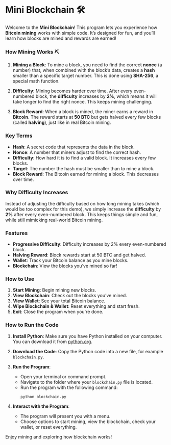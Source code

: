 # Mini Blockchain 🛠️

Welcome to the **Mini Blockchain**! This program lets you experience how **Bitcoin mining** works with simple code. It’s designed for fun, and you’ll learn how blocks are mined and rewards are earned!

### How Mining Works ⛏️

1. **Mining a Block**: To mine a block, you need to find the correct **nonce** (a number) that, when combined with the block’s data, creates a **hash** smaller than a specific target number. This is done using **SHA-256**, a special math function.
   
2. **Difficulty**: Mining becomes harder over time. After every even-numbered block, the **difficulty** increases by **2%**, which means it will take longer to find the right nonce. This keeps mining challenging.

3. **Block Reward**: When a block is mined, the miner earns a reward in **Bitcoin**. The reward starts at **50 BTC** but gets halved every few blocks (called **halving**), just like in real Bitcoin mining.

### Key Terms

- **Hash**: A secret code that represents the data in the block.
- **Nonce**: A number that miners adjust to find the correct hash.
- **Difficulty**: How hard it is to find a valid block. It increases every few blocks.
- **Target**: The number the hash must be smaller than to mine a block.
- **Block Reward**: The Bitcoin earned for mining a block. This decreases over time.

### Why Difficulty Increases

Instead of adjusting the difficulty based on how long mining takes (which would be too complex for this demo), we simply increase the **difficulty** by **2%** after every even-numbered block. This keeps things simple and fun, while still mimicking real-world Bitcoin mining.

### Features

- **Progressive Difficulty**: Difficulty increases by 2% every even-numbered block.
- **Halving Reward**: Block rewards start at 50 BTC and get halved.
- **Wallet**: Track your Bitcoin balance as you mine blocks.
- **Blockchain**: View the blocks you’ve mined so far!

### How to Use

1. **Start Mining**: Begin mining new blocks.
2. **View Blockchain**: Check out the blocks you’ve mined.
3. **View Wallet**: See your total Bitcoin balance.
4. **Wipe Blockchain & Wallet**: Reset everything and start fresh.
5. **Exit**: Close the program when you're done.

### How to Run the Code

1. **Install Python**: Make sure you have Python installed on your computer. You can download it from [python.org](https://www.python.org/).
   
2. **Download the Code**: Copy the Python code into a new file, for example `blockchain.py`.

3. **Run the Program**:
   - Open your terminal or command prompt.
   - Navigate to the folder where your `blockchain.py` file is located.
   - Run the program with the following command:
     ```
     python blockchain.py
     ```

4. **Interact with the Program**:
   - The program will present you with a menu.
   - Choose options to start mining, view the blockchain, check your wallet, or reset everything.

Enjoy mining and exploring how blockchain works!
